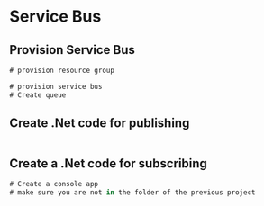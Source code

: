 # Service Bus


## Provision Service Bus
```c#
# provision resource group

# provision service bus
# Create queue
```

## Create .Net code for publishing
```c#

```

## Create a .Net code for subscribing
```c#
# Create a console app
# make sure you are not in the folder of the previous project
```



